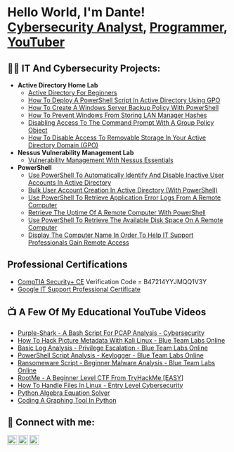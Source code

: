 <h1>Hello World, I'm Dante! <br/><a href="https://www.linkedin.com/in/dantefalls/">Cybersecurity Analyst</a>, <a href="https://github.com/dante-falls">Programmer</a>, <a href="https://www.youtube.com/@dantesderivatives">YouTuber</a></h1>

<h2>👨‍💻 IT And Cybersecurity Projects:</h2>

- <b>Active Directory Home Lab</b>
  - [Active Directory For Beginners](https://medium.com/@dante.falls/active-directory-for-beginners-ed71fa414769)
  - [How To Deploy A PowerShell Script In Active Directory Using GPO](https://medium.com/@dante.falls/how-to-deploy-a-powershell-script-in-active-directory-using-gpo-9f70739e2bee)
  - [How To Create A Windows Server Backup Policy With PowerShell](https://medium.com/@dante.falls/how-to-create-a-windows-server-backup-policy-with-powershell-8728e17fa36b)
  - [How To Prevent Windows From Storing LAN Manager Hashes](https://medium.com/@dante.falls/prevent-windows-from-storing-lan-manager-hashes-gpo-9a0608b753d0)
  - [Disabling Access To The Command Prompt With A Group Policy Object](https://medium.com/@dante.falls/disabling-access-to-the-command-prompt-with-a-group-policy-object-b6dd56329965)
  - [How To Disable Access To Removable Storage In Your Active Directory Domain (GPO)](https://medium.com/@dante.falls/how-to-disable-access-to-removable-storage-in-your-active-directory-domain-gpo-547a3a63c5fa)
- <b>Nessus Vulnerability Management Lab</b>
  - [Vulnerability Management With Nessus Essentials](https://medium.com/@dante.falls/vulnerability-management-with-nessus-essentials-1dd0798c378d)
- <b>PowerShell</b>
  - [Use PowerShell To Automatically Identify And Disable Inactive User Accounts In Active Directory](https://github.com/dante-falls/userInactivity.PowerShell)
  - [Bulk User Account Creation In Active Directory (With PowerShell)](https://github.com/dante-falls/AD_userCreation.PowerShell)
  - [Use PowerShell To Retrieve Application Error Logs From A Remote Computer](https://github.com/dante-falls/appCrash.PowerShell)
  - [Retrieve The Uptime Of A Remote Computer With PowerShell](https://github.com/dante-falls/upTime.PowerShell)
  - [Use PowerShell To Retrieve The Available Disk Space On A Remote Computer](https://github.com/dante-falls/diskSpace.PowerShell)
  - [Display The Computer Name In Order To Help IT Support Professionals Gain Remote Access](https://github.com/dante-falls/deviceName.PowerShell)

<h2>Professional Certifications</h2>

  - [CompTIA Security+ CE](https://www.certmetrics.com/comptia/public/verification.aspx/) Verification Code = B47214YYJMQQ1V3Y
  - [Google IT Support Professional Certificate](https://www.coursera.org/account/accomplishments/professional-cert/RPWKR2TJSW75)

<h2>📺 A Few Of My Educational YouTube Videos</h2>

- [Purple-Shark - A Bash Script For PCAP Analysis - Cybersecurity](https://youtu.be/lnBnNEV4Jtg)
- [How To Hack Picture Metadata With Kali Linux - Blue Team Labs Online](https://youtu.be/Gr0H3hmwb28)
- [Basic Log Analysis - Privilege Escalation - Blue Team Labs Online](https://youtu.be/ntpoN2qojVU)
- [PowerShell Script Analysis - Keylogger - Blue Team Labs Online](https://youtu.be/4zPdProBhPk)
- [Ransomeware Script - Beginner Malware Analysis - Blue Team Labs Online](https://youtu.be/xphsKuZEcRc)
- [RootMe - A Beginner Level CTF From TryHackMe [EASY]](https://youtu.be/BtY9cHer2z0)
- [How To Handle Files In Linux - Entry Level Cybersecurity](https://youtu.be/g7EnTnMOId0)
- [Python Algebra Equation Solver](https://youtu.be/6wlGVFwHxzo)
- [Coding A Graphing Tool In Python](https://youtu.be/A_6gTRd10CU)

<h2> 🤳 Connect with me:</h2>

[<img align="left" alt="DanteFalls | YouTube" width="22px" src="https://cdn.jsdelivr.net/npm/simple-icons@v3/icons/youtube.svg" />][youtube]
[<img align="left" alt="DanteFalls | LinkedIn" width="22px" src="https://cdn.jsdelivr.net/npm/simple-icons@v3/icons/linkedin.svg" />][linkedin]
[<img align="left" alt="DanteFalls | Medium" width="22px" src="https://cdn.jsdelivr.net/npm/simple-icons@3.13.0/icons/medium.svg" />][medium]


[youtube]: https://www.youtube.com/@dantesderivatives
[linkedin]: https://linkedin.com/in/dantefalls
[medium]: https://medium.com/@dante.falls

<!--
**dante-falls/dante-falls1** is a ✨ _special_ ✨ repository because its `README.md` (this file) appears on your GitHub profile.

Here are some ideas to get you started:

- 🔭 I’m currently working on ...
- 🌱 I’m currently learning ...
- 👯 I’m looking to collaborate on ...
- 🤔 I’m looking for help with ...
- 💬 Ask me about ...
- 📫 How to reach me: ...
- 😄 Pronouns: ...
- ⚡ Fun fact: ...
-->
